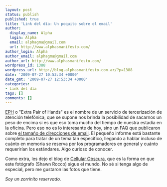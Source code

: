 ```yaml
---
layout: post
status: publish
published: true
title: 'Link del día: Un poquito sobre el email'
author:
  display_name: Alpha
  login: Alpha
  email: alphagma@gmail.com
  url: http://www.alphasmanifesto.com/
author_login: Alpha
author_email: alphagma@gmail.com
author_url: http://www.alphasmanifesto.com/
wordpress_id: 1388
wordpress_url: http://blog.alphasmanifesto.com.ar/?p=1388
date: '2009-07-27 10:53:34 +0000'
date_gmt: '2009-07-27 12:53:34 +0000'
categories:
- Link del día
tags: []
comments: []
---
```


[EPH](http://www.eph.co.uk/) o "Extra Pair of Hands" es el nombre de un servicio de tercerización de atención telefónica, que se supone nos brinda la posibilidad de sacarnos un peso de encima si es que eso toma mucho del tiempo de nuestra estadía en la oficina. Pero eso no es lo interesante de hoy, sino un FAQ que publicaron sobre [el tamaño de direcciones de email](http://www.eph.co.uk/resources/email-address-length-faq/). El pequeño informe está bastante completo para tratar de un tema tan específico, llegando a hablar incluso de cuánto en memoria se reserva por los programadores en general y cuánto requerirían los estándares. Algo curioso de conocer.

Como extra, les dejo el blog de [Cellular Obscura](http://cellularobscura.blogspot.com/), que es la forma en que este fotógrafo (Shawn Rocco) sigue el mundo. No sé si tenga algo de especial, pero me gustaron las fotos que tiene.

_Soy un zorrinito reservado._
